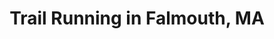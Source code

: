 ---
title: Trail Running in Falmouth, MA
layout: collection
has_toc: false
nav_order:
lng: -70.5971
lat: 41.5821
zoom: 11
---